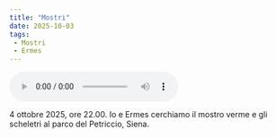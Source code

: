 ```yaml
---
title: "Mostri"
date: 2025-10-03
tags:
 - Mostri
 - Ermes
---
```


<audio controls>
  <source src="/audio/202510042200-mostri.mp3" type="audio/mpeg">
  Il tuo browser non supporta l'audio HTML5.
</audio>

4 ottobre 2025, ore 22.00. Io e Ermes cerchiamo il mostro verme e gli scheletri al parco del Petriccio, Siena.
